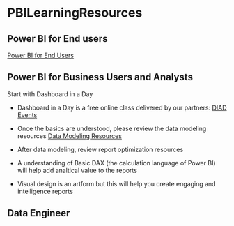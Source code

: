 # PBILearningResources


## Power BI for End users
[Power BI for End Users](https://github.com/wgbrown/PBILearningResources/blob/85bfbc046233e3a217ba11c932f88f6d4a1405a9/End%20Users/End%20Users)

## Power BI for Business Users and Analysts
Start with Dashboard in a Day
* Dashboard in a Day is a free online class delivered by our partners: [DIAD Events](https://events.microsoft.com/?timeperiod=next30Days&isSharedInLocalViewMode=true&country=United%20States&language=English&product=Power%20BI)


* Once the basics are understood, please review the data modeling resources [Data Modeling Resources](https://github.com/wgbrown/PBILearningResources/blob/a093efd3105280433b675ce6d49bbe378c0be267/Data%20Modeling/Modeling)


* After data modeling, review report optimization resources 


* A understanding of Basic DAX (the calculation language of Power BI) will help add analtical value to the reports


* Visual design is an artform but this will help you create engaging and intelligence reports



## Data Engineer


## 
